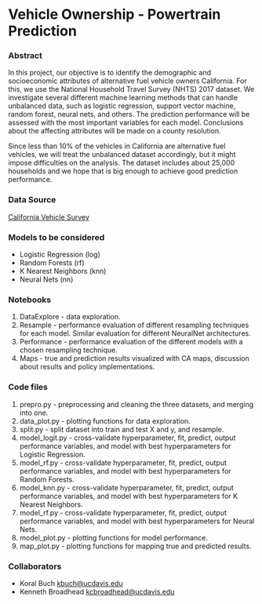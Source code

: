 # Vehicle Ownership - Powertrain Prediction

### Abstract
In this project, our objective is to identify the demographic and socioeconomic attributes of alternative fuel vehicle owners California. For this, we use the National Household Travel Survey (NHTS) 2017 dataset. We investigate several different machine learning methods that can handle unbalanced data, such as logistic regression, support vector machine, random forest, neural nets, and others. The prediction performance will be assessed with the most important variables for each model. Conclusions about the affecting attributes will be made on a county resolution.

Since less than 10% of the vehicles in California are alternative fuel vehicles, we will treat the unbalanced dataset accordingly, but it might impose difficulties on the analysis. The dataset includes about 25,000 households and we hope that is big enough to achieve good prediction performance.

### Data Source
[California Vehicle Survey](https://www.energy.ca.gov/data-reports/surveys/california-vehicle-survey)

### Models to be considered
* Logistic Regression (log)
* Random Forests (rf)
* K Nearest Neighbors (knn)
* Neural Nets (nn)

### Notebooks
1. DataExplore - data exploration.
2. Resample - performance evaluation of different resampling techniques for each model. Similar evaluation for different NeuralNet architectures.
3. Performance - performance evaluation of the different models with a chosen resampling technique.
4. Maps - true and prediction results visualized with CA maps, discussion about results and policy implementations.

### Code files
1. prepro.py - preprocessing and cleaning the three datasets, and merging into one.
2. data_plot.py - plotting functions for data exploration.
3. split.py - split dataset into train and test X and y, and resample.
4. model_logit.py - cross-validate hyperparameter, fit, predict, output performance variables, and model with best hyperparameters for Logistic Regression.
5. model_rf.py - cross-validate hyperparameter, fit, predict, output performance variables, and model with best hyperparameters for Random Forests.
6. model_knn.py - cross-validate hyperparameter, fit, predict, output performance variables, and model with best hyperparameters for K Nearest Neighbors.
7. model_rf.py - cross-validate hyperparameter, fit, predict, output performance variables, and model with best hyperparameters for Neural Nets.
8. model_plot.py - plotting functions for model performance.
9. map_plot.py - plotting functions for mapping true and predicted results.

### Collaborators
* Koral Buch kbuch@ucdavis.edu
* Kenneth Broadhead kcbroadhead@ucdavis.edu
